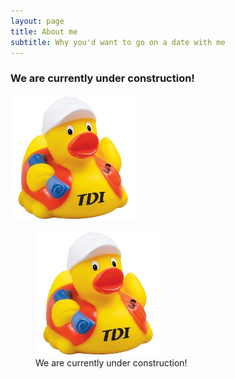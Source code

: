 ```yaml
---
layout: page
title: About me
subtitle: Why you'd want to go on a date with me
---
```

### We are currently under construction!

<img src="/img/under-construction.jpg" alt="drawing" width="200"/>

<figure> 
  <img src="/img/under-construction.jpg" alt="We are currently under construction!" width="200"/>
  <figcaption>We are currently under construction!</figcaption>
</figure>